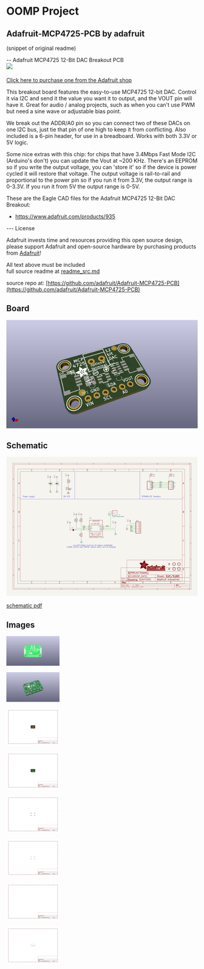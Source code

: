 # OOMP Project  
## Adafruit-MCP4725-PCB  by adafruit  
  
(snippet of original readme)  
  
-- Adafruit MCP4725 12-Bit DAC Breakout PCB  
<a href="http://www.adafruit.com/products/935"><img src="assets/image.jpg?raw=true" width="500px"><br/>  
Click here to purchase one from the Adafruit shop</a>  
  
This breakout board features the easy-to-use MCP4725 12-bit DAC. Control it via I2C and send it the value you want it to output, and the VOUT pin will have it. Great for audio / analog projects, such as when you can't use PWM but need a sine wave or adjustable bias point.  
  
We break out the ADDR/A0 pin so you can connect two of these DACs on one I2C bus, just tie that pin of one high to keep it from conflicting. Also included is a 6-pin header, for use in a breadboard. Works with both 3.3V or 5V logic.  
  
Some nice extras with this chip: for chips that have 3.4Mbps Fast Mode I2C (Arduino's don't) you can update the Vout at ~200 KHz. There's an EEPROM so if you write the output voltage, you can 'store it' so if the device is power cycled it will restore that voltage. The output voltage is rail-to-rail and proportional to the power pin so if you run it from 3.3V, the output range is 0-3.3V. If you run it from 5V the output range is 0-5V.  
  
These are the Eagle CAD files for the Adafruit MCP4725 12-Bit DAC Breakout:  
- https://www.adafruit.com/products/935  
  
--- License  
  
Adafruit invests time and resources providing this open source design, please support Adafruit and open-source hardware by purchasing products from [Adafruit](https://www.adafruit.com)!  
  
All text above must be included   
  full source readme at [readme_src.md](readme_src.md)  
  
source repo at: [https://github.com/adafruit/Adafruit-MCP4725-PCB](https://github.com/adafruit/Adafruit-MCP4725-PCB)  
## Board  
  
[![working_3d.png](working_3d_600.png)](working_3d.png)  
## Schematic  
  
[![working_schematic.png](working_schematic_600.png)](working_schematic.png)  
  
[schematic pdf](working_schematic.pdf)  
## Images  
  
[![working_3D_bottom.png](working_3D_bottom_140.png)](working_3D_bottom.png)  
  
[![working_3D_top.png](working_3D_top_140.png)](working_3D_top.png)  
  
[![working_assembly_page_01.png](working_assembly_page_01_140.png)](working_assembly_page_01.png)  
  
[![working_assembly_page_02.png](working_assembly_page_02_140.png)](working_assembly_page_02.png)  
  
[![working_assembly_page_03.png](working_assembly_page_03_140.png)](working_assembly_page_03.png)  
  
[![working_assembly_page_04.png](working_assembly_page_04_140.png)](working_assembly_page_04.png)  
  
[![working_assembly_page_05.png](working_assembly_page_05_140.png)](working_assembly_page_05.png)  
  
[![working_assembly_page_06.png](working_assembly_page_06_140.png)](working_assembly_page_06.png)  
